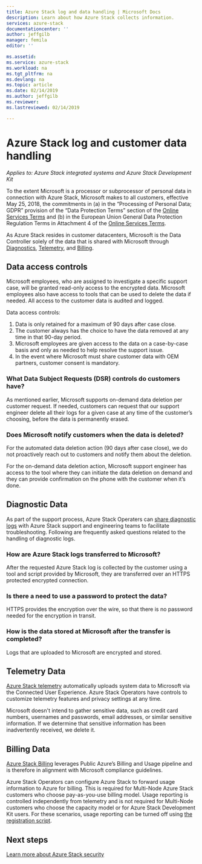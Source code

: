 ```yaml
---
title: Azure Stack log and data handling | Microsoft Docs
description: Learn about how Azure Stack collects information.  
services: azure-stack
documentationcenter: ''
author: jeffgilb
manager: femila
editor: ''

ms.assetid: 
ms.service: azure-stack
ms.workload: na
ms.tgt_pltfrm: na
ms.devlang: na
ms.topic: article
ms.date: 02/14/2019
ms.author: jeffgilb
ms.reviewer: 
ms.lastreviewed: 02/14/2019

---
```

# Azure Stack log and customer data handling 
*Applies to: Azure Stack integrated systems and Azure Stack Development Kit*  

To the extent Microsoft is a processor or subprocessor of personal data in connection with Azure Stack, Microsoft makes to all customers, effective May 25, 2018, the commitments in (a) in the “Processing of Personal Data; GDPR” provision of the “Data Protection Terms” section of the [Online Services Terms](https://nam06.safelinks.protection.outlook.com/?url=http%3A%2F%2Fwww.microsoftvolumelicensing.com%2FDocumentSearch.aspx%3FMode%3D3%26DocumentTypeId%3D31&data=02%7C01%7Ccomartin%40microsoft.com%7Ce2ce478261764c79c3f308d68df01136%7C72f988bf86f141af91ab2d7cd011db47%7C1%7C0%7C636852459551078818&sdata=cpWsfZTBHpqEFr50DWQOryq342U8shgeFgMXVPQz5ug%3D&reserved=0) and (b) in the European Union General Data Protection Regulation Terms in Attachment 4 of the [Online Services Terms](https://nam06.safelinks.protection.outlook.com/?url=http%3A%2F%2Fwww.microsoftvolumelicensing.com%2FDocumentSearch.aspx%3FMode%3D3%26DocumentTypeId%3D31&data=02%7C01%7Ccomartin%40microsoft.com%7Ce2ce478261764c79c3f308d68df01136%7C72f988bf86f141af91ab2d7cd011db47%7C1%7C0%7C636852459551088813&sdata=bv1CBiaCnYmjiv6S0dFCbWEd4fNCkPBjBwgylNa%2FNt0%3D&reserved=0). 

As Azure Stack resides in customer datacenters, Microsoft is the Data Controller solely of the data that is shared with Microsoft through [Diagnostics](azure-stack-diagnostics.md), [Telemetry](azure-stack-telemetry.md), and [Billing](azure-stack-usage-reporting.md).  

## Data access controls 
Microsoft employees, who are assigned to investigate a specific support case, will be granted read-only access to the encrypted data. Microsoft employees also have access to tools that can be used to delete the data if needed. All access to the customer data is audited and logged.  

Data access controls:
1.	Data is only retained for a maximum of 90 days after case close.
2.	The customer always has the choice to have the data removed at any time in that 90-day period.
3.	Microsoft employees are given access to the data on a case-by-case basis and only as needed to help resolve the support issue. 
4.	In the event where Microsoft must share customer data with OEM partners, customer consent is mandatory.  

### What Data Subject Requests (DSR) controls do customers have?
As mentioned earlier, Microsoft supports on-demand data deletion per customer request. If needed, customers can request that our support engineer delete all their logs for a given case at any time of the customer’s choosing, before the data is permanently erased.  

### Does Microsoft notify customers when the data is deleted?
For the automated data deletion action (90 days after case close), we do not proactively reach out to customers and notify them about the deletion. 

For the on-demand data deletion action, Microsoft support engineer has access to the tool where they can initiate the data deletion on demand and they can provide confirmation on the phone with the customer when it’s done.

## Diagnostic Data
As part of the support process, Azure Stack Operaters can [share diagnostic logs](azure-stack-diagnostics.md) with Azure Stack support and engineering teams to facilitate troubleshooting.  Following are frequently asked questions related to the handling of diagnostic logs.

### How are Azure Stack logs transferred to Microsoft?
After the requested Azure Stack log is collected by the customer using a tool and script provided by Microsoft, they are transferred over an HTTPS protected encrypted connection.

### Is there a need to use a password to protect the data? 
HTTPS provides the encryption over the wire, so that there is no password needed for the encryption in transit. 

### How is the data stored at Microsoft after the transfer is completed?
Logs that are uploaded to Microsoft are encrypted and stored.    


## Telemetry Data
[Azure Stack telemetry](azure-stack-telemetry.md) automatically uploads system data to Microsoft via the Connected User Experience. Azure Stack Operators have controls to customize telemetry features and privacy settings at any time.

Microsoft doesn't intend to gather sensitive data, such as credit card numbers, usernames and passwords, email addresses, or similar sensitive information. If we determine that sensitive information has been inadvertently received, we delete it. 

## Billing Data
[Azure Stack Billing](azure-stack-usage-reporting.md) leverages Public Azure’s Billing and Usage pipeline and is therefore in alignment with Microsoft compliance guidelines.

Azure Stack Operators can configure Azure Stack to forward usage information to Azure for billing. This is required for Multi-Node Azure Stack customers who choose pay-as-you-use billing model. Usage reporting is controlled independently from telemetry and is not required for Multi-Node customers who choose the capacity model or for Azure Stack Development Kit users. For these scenarios, usage reporting can be turned off using [the registration script](azure-stack-usage-reporting.md).


## Next steps 
[Learn more about Azure Stack security](azure-stack-security-foundations.md) 
